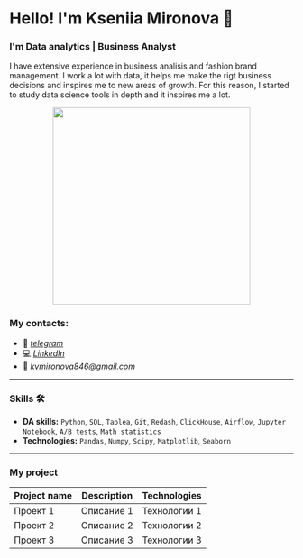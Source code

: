 # Hello! I'm Kseniia Mironova :wave:
### I'm Data analytics | Business Analyst
I have extensive experience in business analisis and fashion brand management. I work a lot with data, it helps me make the rigt business decisions and inspires me to new areas of growth. For this reason, I started to study data science tools in depth and it inspires me a lot.

<p align="center">
  <img src="https://img.freepik.com/free-vector/programmer-working-with-sql_52683-22997.jpg?t=st=1723142744~exp=1723146344~hmac=e17bbf0d79b09cdfbd0ab003c65c9c43e9958cae42e12be863dfcee6a72f1dd8&w=1060" width="350" height="350">
</p>

### My contacts:
*	:calling: _[telegram]()_
*	:computer: _[LinkedIn]()_
*	:envelope_with_arrow: _[kvmironova846@gmail.com](https://mail.google.com/mail/u/0/#inbox)_
___
### Skills :hammer_and_wrench:
* __DA skills:__ `Python`, `SQL`, `Tablea`, `Git`, `Redash`, `ClickHouse`, `Airflow`, `Jupyter Notebook`, `A/B tests`, `Math statistics`
* __Technologies:__ `Pandas`, `Numpy`, `Scipy`, `Matplotlib`, `Seaborn`
___
### My project
| Project name | Description | Technologies |
|-----------|---------|-------------|
| Проект 1   | Описание 1      | Технологии 1      |
| Проект 2     | Описание 2      | Технологии 2 |
| Проект 3      | Описание 3      | Технологии 3      |
